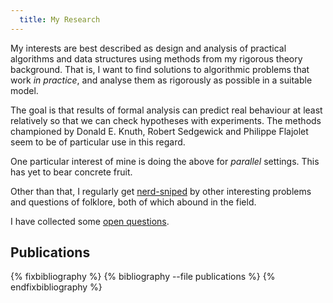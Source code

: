 ```yaml
---
  title: My Research
---
```


My interests are best described as design and analysis of practical algorithms
and data structures using methods from my rigorous theory background. That is,
I want to find solutions to algorithmic problems that work *in practice*, and
analyse them as rigorously as possible in a suitable model.

The goal is that results of formal analysis can predict real behaviour at least
relatively so that we can check hypotheses with experiments. The methods
championed by Donald E. Knuth, Robert Sedgewick and Philippe Flajolet seem
to be of particular use in this regard.

One particular interest of mine is doing the above for *parallel* settings.
This has yet to bear concrete fruit.

Other than that, I regularly get [nerd-sniped](https://xkcd.com/356/) by other 
interesting problems and questions of folklore, both of which abound in the field.
<!-- TODO give some links to corr. products? -->

I have collected some [open questions](open-questions).

## Publications

{% fixbibliography %}
  {% bibliography --file publications %}
{% endfixbibliography %}
